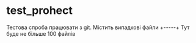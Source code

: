 # test_prohect
Тестова спроба працювати з git. Містить випадкові файли
+-----+
Тут буде не більше 100 файлів
